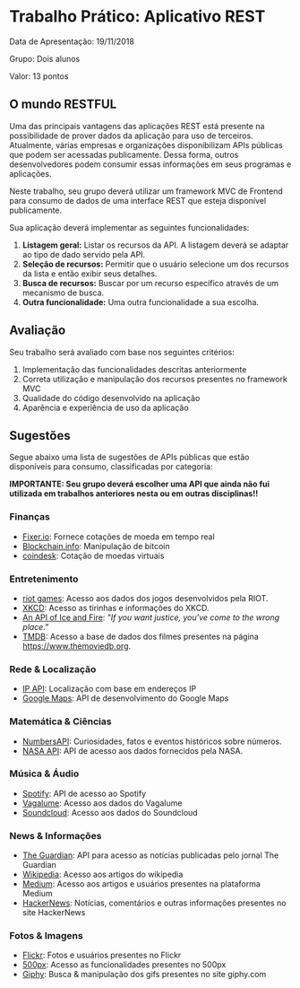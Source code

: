 # Trabalho Prático: Aplicativo REST

Data de Apresentação: 19/11/2018

Grupo: Dois alunos

Valor: 13 pontos

## O mundo RESTFUL

Uma das principais vantagens das aplicações REST está presente na possibilidade de prover dados da aplicação para uso de terceiros. Atualmente, várias empresas e organizações disponibilizam APIs públicas que podem ser acessadas publicamente. Dessa forma, outros desenvolvedores podem consumir essas informações em seus programas e aplicações.

Neste trabalho, seu grupo deverá utilizar um framework MVC de Frontend para consumo de dados de uma interface REST que esteja disponível publicamente.

Sua aplicação deverá implementar as seguintes funcionalidades:

1. **Listagem geral:** Listar os recursos da API. A listagem deverá se adaptar ao tipo de dado servido pela API.
1. **Seleção de recursos:** Permitir que o usuário selecione um dos recursos da lista e então exibir seus detalhes.
1. **Busca de recursos:** Buscar por um recurso específico através de um mecanismo de busca.
1. **Outra funcionalidade:** Uma outra funcionalidade a sua escolha.

## Avaliação

Seu trabalho será avaliado com base nos seguintes critérios:

1. Implementação das funcionalidades descritas anteriormente
1. Correta utilização e manipulação dos recursos presentes no framework MVC
1. Qualidade do código desenvolvido na aplicação
1. Aparência e experiência de uso da aplicação

## Sugestões

Segue abaixo uma lista de sugestões de APIs públicas que estão disponíveis para consumo, classificadas por categoria:

**IMPORTANTE: Seu grupo deverá escolher uma API que ainda não fui utilizada em trabalhos anteriores nesta ou em outras disciplinas!!**

### Finanças

* [Fixer.io](http://fixer.io/): Fornece cotações de moeda em tempo real
* [Blockchain.info](https://blockchain.info/api): Manipulação de bitcoin
* [coindesk](https://www.coindesk.com/api/): Cotação de moedas virtuais

### Entretenimento

* [riot games](https://developer.riotgames.com/): Acesso aos dados dos jogos desenvolvidos pela RIOT.
* [XKCD](https://xkcd.com/json.html): Acesso as tirinhas e informações do XKCD.
* [An API of Ice and Fire](https://anapioficeandfire.com/): *"If you want justice, you've come to the wrong place."*
* [TMDB](https://www.themoviedb.org/documentation/api): Acesso a base de dados dos filmes presentes na página <https://www.themoviedb.org>.

### Rede & Localização

* [IP API](https://ipapi.co/): Localização com base em endereços IP
* [Google Maps](https://developers.google.com/maps/): API de desenvolvimento do Google Maps

### Matemática & Ciências

* [NumbersAPI](http://numbersapi.com/): Curiosidades, fatos e eventos históricos sobre números.
* [NASA API](https://api.nasa.gov/): API de acesso aos dados fornecidos pela NASA.

### Música & Áudio

* [Spotify](https://developer.spotify.com/web-api/): API de acesso ao Spotify
* [Vagalume](https://api.vagalume.com.br/docs/): Acesso aos dados do Vagalume
* [Soundcloud](https://developers.soundcloud.com/docs/api/): Acesso aos dados do Soundcloud

### News & Informações

* [The Guardian](http://open-platform.theguardian.com/): API para acesso as notícias publicadas pelo jornal The Guardian
* [Wikipedia](https://www.mediawiki.org/wiki/API:Main_page): Acesso aos artigos do wikipedia
* [Medium](https://github.com/Medium/medium-api-docs): Acesso aos artigos e usuários presentes na plataforma Medium
* [HackerNews](https://github.com/HackerNews/API): Notícias, comentários e outras informações presentes no site HackerNews

### Fotos & Imagens

* [Flickr](https://www.flickr.com/services/api/): Fotos e usuários presentes no Flickr
* [500px](https://github.com/500px/api-documentation): Acesso as funcionalidades presentes no 500px
* [Giphy](https://developers.giphy.com/): Busca & manipulação dos gifs presentes no site giphy.com